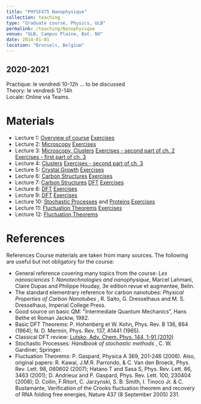 ```yaml
---
title: "PHYSF475 Nanophysique"
collection: teaching
type: "Graduate course, Physics, ULB"
permalink: /teaching/Nanophysique
venue: "ULB, Campus Plaine, Bat. NO"
date: 2014-01-01
location: "Brussels, Belgium"
---
```


2020-2021
---------
Practique: le vendredi 10-12h ... to be discussed  
Theory: le vendredi 12-14h  
Locale: Online via Teams. 

Materials
======
* Lecture 1: [Overview of course](/files/Nanophysique/lecture1.pdf)		[Exercises](/files/Nanophysique/Exercises1.pdf)
* Lecture 2: [Microscopy](/files/Nanophysique/lecture2.pdf)			[Exercises](/files/Nanophysique/Exercises2.pdf)
* Lecture 3: [Microscopy, Clusters](/files/Nanophysique/lecture3.pdf)			[Exercises - second part of ch. 2](/files/Nanophysique/Exercises2_bis.pdf) [Exercises - first part of ch. 3](/files/Nanophysique/Exercises3.pdf)
* Lecture 4: [Clusters](/files/Nanophysique/lecture4.pdf)			[Exercises - second part of ch. 3](/files/Nanophysique/Exercises3_bis.pdf)
* Lecture 5: [Crystal Growth](/files/Nanophysique/lecture5.pdf)			[Exercises](/files/Nanophysique/Exercises4.pdf)
* Lecture 6: [Carbon Structures](/files/Nanophysique/lecture6.pdf)			[Exercises](/files/Nanophysique/Exercises5.pdf)
* Lecture 7: [Carbon Structures](/files/Nanophysique/lecture7.pdf)	[DFT](/files/Nanophysique/lecture7_2.pdf)			[Exercises](/files/Nanophysique/Exercises7.pdf)
* Lecture 8: [DFT](/files/Nanophysique/lecture8.pdf)	[Exercises](/files/Nanophysique/Exercises8.pdf)
* Lecture 9: [DFT](/files/Nanophysique/lecture9.pdf)	[Exercises](/files/Nanophysique/Exercises9.pdf)
* Lecture 10: [Stochastic Processes](/files/Nanophysique/lecture10.pdf)	and [Proteins](/files/Nanophysique/lecture10_2.pdf) [Exercises](/files/Nanophysique/Exercises10.pdf)
* Lecture 11: [Fluctuation Theorems](/files/Nanophysique/lecture11.pdf)	 [Exercises](/files/Nanophysique/Exercises11.pdf)
* Lecture 12: [Fluctuation Theorems](/files/Nanophysique/lecture12.pdf)	 

References
=============
References
Course materials are taken from many sources. The following are useful but not obligatory for the course:
* General reference covering many topics from the course: *Les nanosciences 1. Nanotechnologies and nanophysique*, Marcel Lahmani, Claire Dupas and Philippe Houday, 3e edition revue et augmentee, Belin.
* The standard elementrary reference for carbon nanotubes: *Physical Properties of Carbon Nanotubes* , R. Saito, G. Dresselhaus and M. S. Dresselhaus, Imperial College Press.
* Good source on basic QM: "Intermediate Quantum Mechanics”, Hans Bethe et Roman Jackiw, 1982.
* Basic DFT Theorems: P. Hohenberg et W. Kohn, Phys. Rev. B 136, 864 (1964); N. D. Mermin, Phys. Rev. 137, A1441 (1965).
* Classical DFT review: [Lutsko, Adv. Chem. Phys. 144, 1-91 (2010)](http://www.lutsko.com/publication/00076)
* Stochastic Processes: *Handbook of stochastic methods* , C. W. Gardiner, Springer.
* Fluctuation Theorems: P. Gaspard, Physica A 369, 201-246 (2006). Also, original papers: R. Kawai, J.M.R. Parrondo, & C. Van den Broeck, Phys. Rev. Lett. 98, 080602 (2007); Hatano T and Sasa S, Phys. Rev. Lett. 86, 3463 (2001); D. Andrieux and P. Gaspard, Phys. Rev. Lett. 100, 230404 (2008); D. Collin, F.Ritort, C. Jarzynski, S. B. Smith, I. Tinoco Jr. & C. Bustamante, Verification of the Crooks fluctuation theorem and recovery of RNA folding free energies, Nature 437 (8 September 2005) 231.

